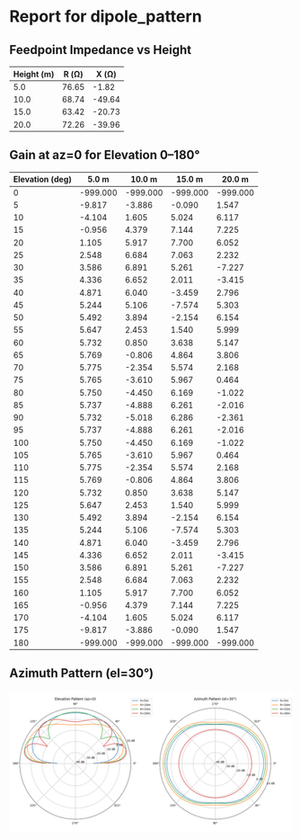 # Report for dipole_pattern

## Feedpoint Impedance vs Height

| Height (m) | R (Ω) | X (Ω) |
| --- | --- | --- |
| 5.0 | 76.65 | -1.82 |
| 10.0 | 68.74 | -49.64 |
| 15.0 | 63.42 | -20.73 |
| 20.0 | 72.26 | -39.96 |

## Gain at az=0 for Elevation 0–180°

| Elevation (deg) | 5.0 m | 10.0 m | 15.0 m | 20.0 m |
| --- | --- | --- | --- | --- |
| 0 | -999.000 | -999.000 | -999.000 | -999.000 |
| 5 | -9.817 | -3.886 | -0.090 | 1.547 |
| 10 | -4.104 | 1.605 | 5.024 | 6.117 |
| 15 | -0.956 | 4.379 | 7.144 | 7.225 |
| 20 | 1.105 | 5.917 | 7.700 | 6.052 |
| 25 | 2.548 | 6.684 | 7.063 | 2.232 |
| 30 | 3.586 | 6.891 | 5.261 | -7.227 |
| 35 | 4.336 | 6.652 | 2.011 | -3.415 |
| 40 | 4.871 | 6.040 | -3.459 | 2.796 |
| 45 | 5.244 | 5.106 | -7.574 | 5.303 |
| 50 | 5.492 | 3.894 | -2.154 | 6.154 |
| 55 | 5.647 | 2.453 | 1.540 | 5.999 |
| 60 | 5.732 | 0.850 | 3.638 | 5.147 |
| 65 | 5.769 | -0.806 | 4.864 | 3.806 |
| 70 | 5.775 | -2.354 | 5.574 | 2.168 |
| 75 | 5.765 | -3.610 | 5.967 | 0.464 |
| 80 | 5.750 | -4.450 | 6.169 | -1.022 |
| 85 | 5.737 | -4.888 | 6.261 | -2.016 |
| 90 | 5.732 | -5.018 | 6.286 | -2.361 |
| 95 | 5.737 | -4.888 | 6.261 | -2.016 |
| 100 | 5.750 | -4.450 | 6.169 | -1.022 |
| 105 | 5.765 | -3.610 | 5.967 | 0.464 |
| 110 | 5.775 | -2.354 | 5.574 | 2.168 |
| 115 | 5.769 | -0.806 | 4.864 | 3.806 |
| 120 | 5.732 | 0.850 | 3.638 | 5.147 |
| 125 | 5.647 | 2.453 | 1.540 | 5.999 |
| 130 | 5.492 | 3.894 | -2.154 | 6.154 |
| 135 | 5.244 | 5.106 | -7.574 | 5.303 |
| 140 | 4.871 | 6.040 | -3.459 | 2.796 |
| 145 | 4.336 | 6.652 | 2.011 | -3.415 |
| 150 | 3.586 | 6.891 | 5.261 | -7.227 |
| 155 | 2.548 | 6.684 | 7.063 | 2.232 |
| 160 | 1.105 | 5.917 | 7.700 | 6.052 |
| 165 | -0.956 | 4.379 | 7.144 | 7.225 |
| 170 | -4.104 | 1.605 | 5.024 | 6.117 |
| 175 | -9.817 | -3.886 | -0.090 | 1.547 |
| 180 | -999.000 | -999.000 | -999.000 | -999.000 |

## Azimuth Pattern (el=30°)

![Pattern Comparison](pattern_comparison_all_heights.png)

